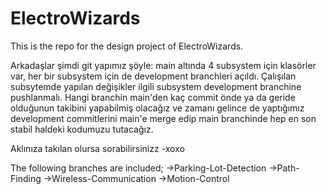 # ElectroWizards
 This is the repo for the design project of ElectroWizards.

Arkadaşlar şimdi git yapımız şöyle:
main altında 4 subsystem için klasörler var, her bir subsystem için de development branchleri açıldı.
Çalışılan subsytemde yapılan değişikler ilgili subsystem development branchine pushlanmalı. Hangi branchin main'den
kaç commit önde ya da geride olduğunun takibini yapabilmiş olacağız ve zamanı gelince de yaptığımız development 
commitlerini main'e merge edip main branchinde hep en son stabil haldeki kodumuzu tutacağız. 

Aklınıza takılan olursa sorabilirsinizz -xoxo

The following branches are included;
->Parking-Lot-Detection
->Path-Finding
->Wireless-Communication
->Motion-Control
